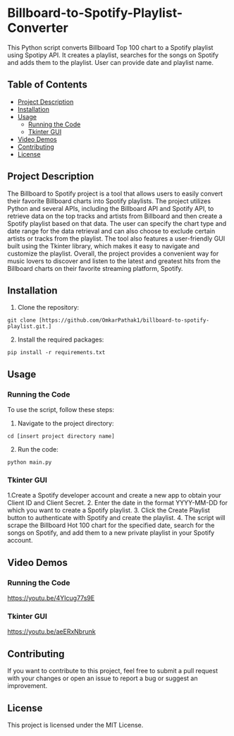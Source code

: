 # Billboard-to-Spotify-Playlist-Converter

This Python script converts Billboard Top 100 chart to a Spotify playlist using Spotipy API. It creates a playlist, searches for the songs on Spotify and adds them to the playlist. User can provide date and playlist name.

## Table of Contents

- [Project Description](#project-description)
- [Installation](#installation)
- [Usage](#usage)
  - [Running the Code](#running-the-code)
  - [Tkinter GUI](#tkinter-gui)
- [Video Demos](#video-demos)
- [Contributing](#contributing)
- [License](#license)

## Project Description

The Billboard to Spotify project is a tool that allows users to easily convert their favorite Billboard charts into Spotify playlists. The project utilizes Python and several APIs, including the Billboard API and Spotify API, to retrieve data on the top tracks and artists from Billboard and then create a Spotify playlist based on that data. The user can specify the chart type and date range for the data retrieval and can also choose to exclude certain artists or tracks from the playlist. The tool also features a user-friendly GUI built using the Tkinter library, which makes it easy to navigate and customize the playlist. Overall, the project provides a convenient way for music lovers to discover and listen to the latest and greatest hits from the Billboard charts on their favorite streaming platform, Spotify.

## Installation

1. Clone the repository:

```
git clone [https://github.com/OmkarPathak1/billboard-to-spotify-playlist.git.]
```

2. Install the required packages:

```
pip install -r requirements.txt
```

## Usage

### Running the Code

To use the script, follow these steps:

1. Navigate to the project directory:

```
cd [insert project directory name]
```

2. Run the code:

```
python main.py
```

### Tkinter GUI

1.Create a Spotify developer account and create a new app to obtain your Client ID and Client Secret.
2. Enter the date in the format YYYY-MM-DD for which you want to create a Spotify playlist.
3. Click the Create Playlist button to authenticate with Spotify and create the playlist.
4. The script will scrape the Billboard Hot 100 chart for the specified date, search for the songs on Spotify, and add them to a new private playlist in your Spotify account.


## Video Demos



### Running the Code

https://youtu.be/4YIcug77s9E



### Tkinter GUI

https://youtu.be/aeERxNbrunk

## Contributing

If you want to contribute to this project, feel free to submit a pull request with your changes or open an issue to report a bug or suggest an improvement.

## License

This project is licensed under the MIT License.
